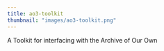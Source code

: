 ```yaml
---
title: ao3-toolkit
thumbnail: "images/ao3-toolkit.png"
---
```

A Toolkit for interfacing with the Archive of Our Own




